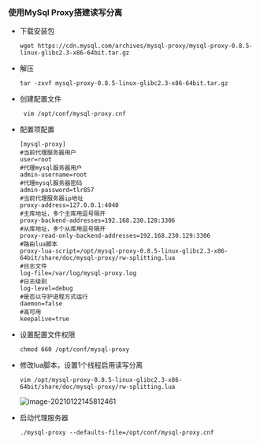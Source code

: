 ###  使用MySql Proxy搭建读写分离

- 下载安装包

  ```
  wget https://cdn.mysql.com/archives/mysql-proxy/mysql-proxy-0.8.5-linux-glibc2.3-x86-64bit.tar.gz
  ```

- 解压

  ```
  tar -zxvf mysql-proxy-0.8.5-linux-glibc2.3-x86-64bit.tar.gz
  ```

- 创建配置文件

  ```
   vim /opt/conf/mysql-proxy.cnf
  ```

- 配置项配置

  ```properties
  [mysql-proxy]
  #当前代理服务器用户
  user=root
  #代理mysql服务器用户
  admin-username=root
  #代理mysql服务器密码
  admin-password=tlr857
  #当前代理服务器ip地址
  proxy-address=127.0.0.1:4040
  #主库地址，多个主库用逗号隔开
  proxy-backend-addresses=192.168.230.128:3306
  #从库地址，多个从库用逗号隔开
  proxy-read-only-backend-addresses=192.168.230.129:3306
  #路由lua脚本
  proxy-lua-script=/opt/mysql-proxy-0.8.5-linux-glibc2.3-x86-64bit/share/doc/mysql-proxy/rw-splitting.lua
  #日志文件
  log-file=/var/log/mysql-proxy.log
  #日志级别
  log-level=debug
  #是否以守护进程方式运行
  daemon=false
  #高可用
  keepalive=true
  ```

- 设置配置文件权限

  ```
  chmod 660 /opt/conf/mysql-proxy
  ```

- 修改lua脚本，设置1个线程启用读写分离

  ```
  vim /opt/mysql-proxy-0.8.5-linux-glibc2.3-x86-64bit/share/doc/mysql-proxy/rw-splitting.lua
  ```

  ![image-20210122145812461](D:\Typora\images\image-20210122145812461.png)

- 启动代理服务器

  ```
  ./mysql-proxy --defaults-file=/opt/conf/mysql-proxy.cnf
  ```

  